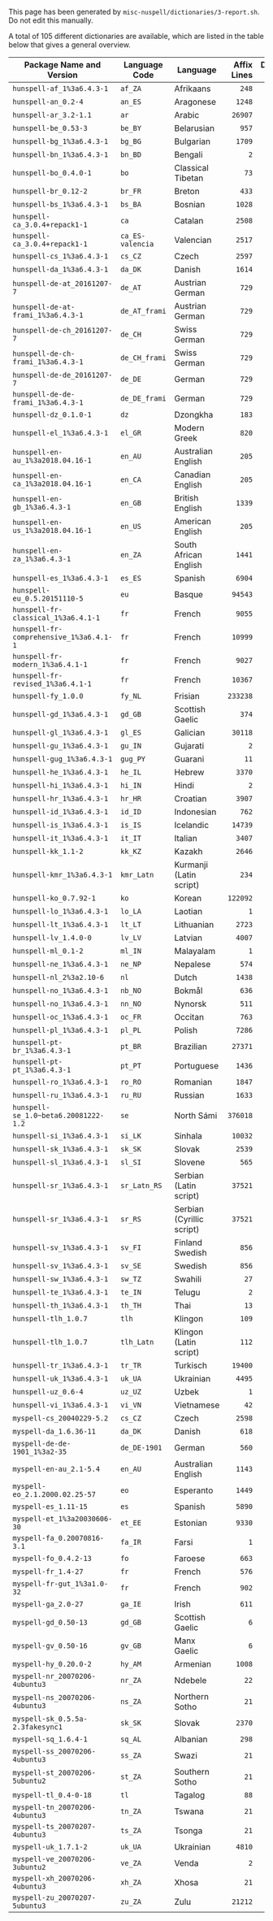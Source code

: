 This page has been generated by `misc-nuspell/dictionaries/3-report.sh`. Do not edit this manually.

A total of 105 different dictionaries are available, which are listed in the table below that gives a general overview.

| Package Name and Version | Language Code | Language | Affix Lines | Dictionary Lines |
|---|---|---|--:|--:|
| `hunspell-af_1%3a6.4.3-1` | `af_ZA` | Afrikaans | `248` | `105713` |
| `hunspell-an_0.2-4` | `an_ES` | Aragonese | `1248` | `20862` |
| `hunspell-ar_3.2-1.1` | `ar` | Arabic | `26907` | `170813` |
| `hunspell-be_0.53-3` | `be_BY` | Belarusian | `957` | `82080` |
| `hunspell-bg_1%3a6.4.3-1` | `bg_BG` | Bulgarian | `1709` | `78239` |
| `hunspell-bn_1%3a6.4.3-1` | `bn_BD` | Bengali | `2` | `110751` |
| `hunspell-bo_0.4.0-1` | `bo` | Classical Tibetan | `73` | `379` |
| `hunspell-br_0.12-2` | `br_FR` | Breton | `433` | `465038` |
| `hunspell-bs_1%3a6.4.3-1` | `bs_BA` | Bosnian | `1028` | `30543` |
| `hunspell-ca_3.0.4+repack1-1` | `ca` | Catalan | `2508` | `201887` |
| `hunspell-ca_3.0.4+repack1-1` | `ca_ES-valencia` | Valencian | `2517` | `202289` |
| `hunspell-cs_1%3a6.4.3-1` | `cs_CZ` | Czech | `2597` | `166565` |
| `hunspell-da_1%3a6.4.3-1` | `da_DK` | Danish | `1614` | `156832` |
| `hunspell-de-at_20161207-7` | `de_AT` | Austrian German | `729` | `75874` |
| `hunspell-de-at-frami_1%3a6.4.3-1` | `de_AT_frami` | Austrian German | `729` | `258243` |
| `hunspell-de-ch_20161207-7` | `de_CH` | Swiss German | `729` | `75704` |
| `hunspell-de-ch-frami_1%3a6.4.3-1` | `de_CH_frami` | Swiss German | `729` | `257827` |
| `hunspell-de-de_20161207-7` | `de_DE` | German | `729` | `75608` |
| `hunspell-de-de-frami_1%3a6.4.3-1` | `de_DE_frami` | German | `729` | `258218` |
| `hunspell-dz_0.1.0-1` | `dz` | Dzongkha | `183` | `405` |
| `hunspell-el_1%3a6.4.3-1` | `el_GR` | Modern Greek | `820` | `828807` |
| `hunspell-en-au_1%3a2018.04.16-1` | `en_AU` | Australian English | `205` | `49638` |
| `hunspell-en-ca_1%3a2018.04.16-1` | `en_CA` | Canadian English | `205` | `49446` |
| `hunspell-en-gb_1%3a6.4.3-1` | `en_GB` | British English | `1339` | `87141` |
| `hunspell-en-us_1%3a2018.04.16-1` | `en_US` | American English | `205` | `49270` |
| `hunspell-en-za_1%3a6.4.3-1` | `en_ZA` | South African English | `1441` | `53542` |
| `hunspell-es_1%3a6.4.3-1` | `es_ES` | Spanish | `6904` | `68227` |
| `hunspell-eu_0.5.20151110-5` | `eu` | Basque | `94543` | `144690` |
| `hunspell-fr-classical_1%3a6.4.1-1` | `fr` | French | `9055` | `81227` |
| `hunspell-fr-comprehensive_1%3a6.4.1-1` | `fr` | French | `10999` | `83548` |
| `hunspell-fr-modern_1%3a6.4.1-1` | `fr` | French | `9027` | `79971` |
| `hunspell-fr-revised_1%3a6.4.1-1` | `fr` | French | `10367` | `79868` |
| `hunspell-fy_1.0.0` | `fy_NL` | Frisian | `233238` | `299499` |
| `hunspell-gd_1%3a6.4.3-1` | `gd_GB` | Scottish Gaelic | `374` | `331834` |
| `hunspell-gl_1%3a6.4.3-1` | `gl_ES` | Galician | `30118` | `230126` |
| `hunspell-gu_1%3a6.4.3-1` | `gu_IN` | Gujarati | `2` | `168957` |
| `hunspell-gug_1%3a6.4.3-1` | `gug_PY` | Guarani | `11` | `4217` |
| `hunspell-he_1%3a6.4.3-1` | `he_IL` | Hebrew | `3370` | `469751` |
| `hunspell-hi_1%3a6.4.3-1` | `hi_IN` | Hindi | `2` | `15991` |
| `hunspell-hr_1%3a6.4.3-1` | `hr_HR` | Croatian | `3907` | `53661` |
| `hunspell-id_1%3a6.4.3-1` | `id_ID` | Indonesian | `762` | `31133` |
| `hunspell-is_1%3a6.4.3-1` | `is_IS` | Icelandic | `14739` | `193171` |
| `hunspell-it_1%3a6.4.3-1` | `it_IT` | Italian | `3407` | `95186` |
| `hunspell-kk_1.1-2` | `kk_KZ` | Kazakh | `2646` | `54063` |
| `hunspell-kmr_1%3a6.4.3-1` | `kmr_Latn` | Kurmanji (Latin script) | `234` | `4760` |
| `hunspell-ko_0.7.92-1` | `ko` | Korean | `122092` | `101454` |
| `hunspell-lo_1%3a6.4.3-1` | `lo_LA` | Laotian | `1` | `11207` |
| `hunspell-lt_1%3a6.4.3-1` | `lt_LT` | Lithuanian | `2723` | `83259` |
| `hunspell-lv_1.4.0-0` | `lv_LV` | Latvian | `4007` | `66607` |
| `hunspell-ml_0.1-2` | `ml_IN` | Malayalam | `1` | `142592` |
| `hunspell-ne_1%3a6.4.3-1` | `ne_NP` | Nepalese | `574` | `39925` |
| `hunspell-nl_2%3a2.10-6` | `nl` | Dutch | `1438` | `173579` |
| `hunspell-no_1%3a6.4.3-1` | `nb_NO` | Bokmål | `636` | `334170` |
| `hunspell-no_1%3a6.4.3-1` | `nn_NO` | Nynorsk | `511` | `234330` |
| `hunspell-oc_1%3a6.4.3-1` | `oc_FR` | Occitan | `763` | `56579` |
| `hunspell-pl_1%3a6.4.3-1` | `pl_PL` | Polish | `7286` | `308305` |
| `hunspell-pt-br_1%3a6.4.3-1` | `pt_BR` | Brazilian | `27371` | `312369` |
| `hunspell-pt-pt_1%3a6.4.3-1` | `pt_PT` | Portuguese | `1436` | `44214` |
| `hunspell-ro_1%3a6.4.3-1` | `ro_RO` | Romanian | `1847` | `180888` |
| `hunspell-ru_1%3a6.4.3-1` | `ru_RU` | Russian | `1633` | `146270` |
| `hunspell-se_1.0~beta6.20081222-1.2` | `se` | North Sámi | `376018` | `527512` |
| `hunspell-si_1%3a6.4.3-1` | `si_LK` | Sinhala | `10032` | `30320` |
| `hunspell-sk_1%3a6.4.3-1` | `sk_SK` | Slovak | `2539` | `247006` |
| `hunspell-sl_1%3a6.4.3-1` | `sl_SI` | Slovene | `565` | `246857` |
| `hunspell-sr_1%3a6.4.3-1` | `sr_Latn_RS` | Serbian (Latin script) | `37521` | `251550` |
| `hunspell-sr_1%3a6.4.3-1` | `sr_RS` | Serbian (Cyrillic script) | `37521` | `251550` |
| `hunspell-sv_1%3a6.4.3-1` | `sv_FI` | Finland Swedish | `856` | `151839` |
| `hunspell-sv_1%3a6.4.3-1` | `sv_SE` | Swedish | `856` | `152176` |
| `hunspell-sw_1%3a6.4.3-1` | `sw_TZ` | Swahili | `27` | `67901` |
| `hunspell-te_1%3a6.4.3-1` | `te_IN` | Telugu | `2` | `125084` |
| `hunspell-th_1%3a6.4.3-1` | `th_TH` | Thai | `13` | `51683` |
| `hunspell-tlh_1.0.7` | `tlh` | Klingon | `109` | `4153` |
| `hunspell-tlh_1.0.7` | `tlh_Latn` | Klingon (Latin script) | `112` | `4153` |
| `hunspell-tr_1%3a6.4.3-1` | `tr_TR` | Turkisch | `19400` | `371170` |
| `hunspell-uk_1%3a6.4.3-1` | `uk_UA` | Ukrainian | `4495` | `111403` |
| `hunspell-uz_0.6-4` | `uz_UZ` | Uzbek | `1` | `97001` |
| `hunspell-vi_1%3a6.4.3-1` | `vi_VN` | Vietnamese | `42` | `6632` |
| `myspell-cs_20040229-5.2` | `cs_CZ` | Czech | `2598` | `304139` |
| `myspell-da_1.6.36-11` | `da_DK` | Danish | `618` | `97980` |
| `myspell-de-de-1901_1%3a2-35` | `de_DE-1901` | German | `560` | `74981` |
| `myspell-en-au_2.1-5.4` | `en_AU` | Australian English | `1143` | `45564` |
| `myspell-eo_2.1.2000.02.25-57` | `eo` | Esperanto | `1449` | `18219` |
| `myspell-es_1.11-15` | `es` | Spanish | `5890` | `56339` |
| `myspell-et_1%3a20030606-30` | `et_EE` | Estonian | `9330` | `282174` |
| `myspell-fa_0.20070816-3.1` | `fa_IR` | Farsi | `1` | `331789` |
| `myspell-fo_0.4.2-13` | `fo` | Faroese | `663` | `396161` |
| `myspell-fr_1.4-27` | `fr` | French | `576` | `64911` |
| `myspell-fr-gut_1%3a1.0-32` | `fr` | French | `902` | `94157` |
| `myspell-ga_2.0-27` | `ga_IE` | Irish | `611` | `65287` |
| `myspell-gd_0.50-13` | `gd_GB` | Scottish Gaelic | `6` | `15671` |
| `myspell-gv_0.50-16` | `gv_GB` | Manx Gaelic | `6` | `32359` |
| `myspell-hy_0.20.0-2` | `hy_AM` | Armenian | `1008` | `63808` |
| `myspell-nr_20070206-4ubuntu3` | `nr_ZA` | Ndebele | `22` | `12747` |
| `myspell-ns_20070206-4ubuntu3` | `ns_ZA` | Northern Sotho | `21` | `4935` |
| `myspell-sk_0.5.5a-2.3fakesync1` | `sk_SK` | Slovak | `2370` | `175212` |
| `myspell-sq_1.6.4-1` | `sq_AL` | Albanian | `298` | `229506` |
| `myspell-ss_20070206-4ubuntu3` | `ss_ZA` | Swazi | `21` | `18970` |
| `myspell-st_20070206-5ubuntu2` | `st_ZA` | Southern Sotho | `21` | `6457` |
| `myspell-tl_0.4-0-18` | `tl` | Tagalog | `88` | `16428` |
| `myspell-tn_20070206-4ubuntu3` | `tn_ZA` | Tswana | `21` | `10866` |
| `myspell-ts_20070207-4ubuntu3` | `ts_ZA` | Tsonga | `21` | `28355` |
| `myspell-uk_1.7.1-2` | `uk_UA` | Ukrainian | `4810` | `126310` |
| `myspell-ve_20070206-3ubuntu2` | `ve_ZA` | Venda | `2` | `8787` |
| `myspell-xh_20070206-4ubuntu3` | `xh_ZA` | Xhosa | `21` | `18122` |
| `myspell-zu_20070207-5ubuntu3` | `zu_ZA` | Zulu | `21212` | `73250` |


